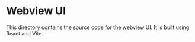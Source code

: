 # Webview UI
This directory contains the source code for the webview UI. It is built using React and Vite.